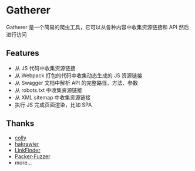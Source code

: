 # Gatherer

Gatherer 是一个简易的爬虫工具，它可以从各种内容中收集资源链接和 API 然后进行访问

## Features

- 从 JS 代码中收集资源链接
- 从 Webpack 打包的代码中收集动态生成的 JS 资源链接
- 从 Swagger 文档中解析 API 的完整路径、方法、参数
- 从 robots.txt 中收集资源链接
- 从 XML sitemap 中收集资源链接
- 执行 JS 完成页面渲染，比如 SPA

## Thanks

- [colly](https://github.com/gocolly/colly)
- [hakrawler](https://github.com/hakluke/hakrawler)
- [LinkFinder](https://github.com/GerbenJavado/LinkFinder)
- [Packer-Fuzzer](https://github.com/rtcatc/Packer-Fuzzer)
- more...